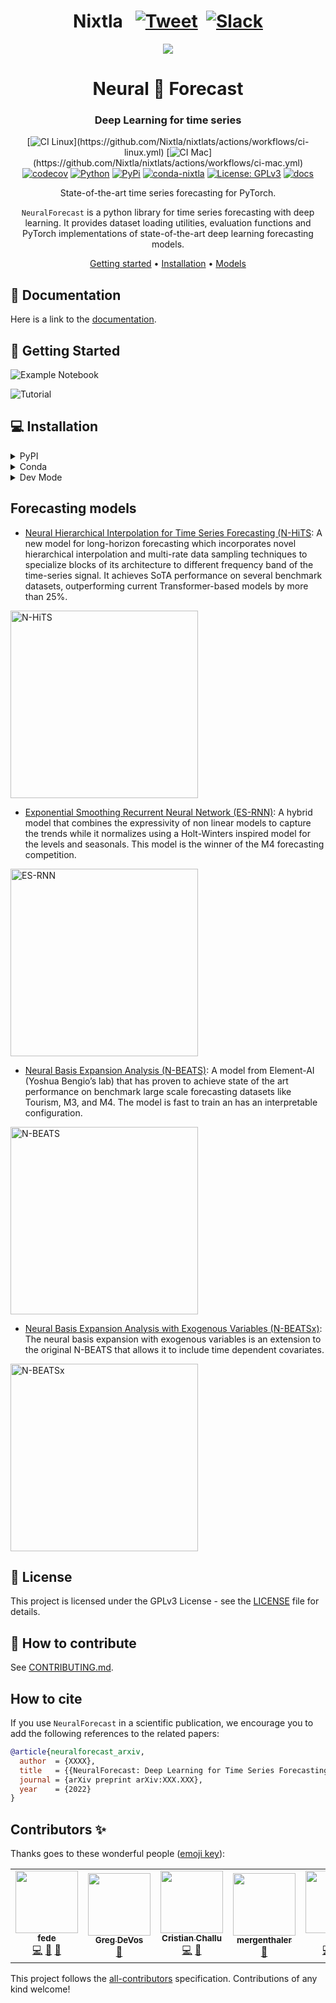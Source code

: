 # <center>Nixtla &nbsp; [![Tweet](https://img.shields.io/twitter/url/http/shields.io.svg?style=social)](https://twitter.com/intent/tweet?text=SOTA%20Neural%20Forecasting%20Algorithms%20by%20Nixtla%204&url=https://github.com/Nixtla/neuralforecast&via=Nixtla&hashtags=DeepLearning,TimeSeries,Forecasting) &nbsp;[![Slack](https://img.shields.io/badge/Slack-4A154B?&logo=slack&logoColor=white)](https://join.slack.com/t/nixtlaworkspace/shared_invite/zt-135dssye9-fWTzMpv2WBthq8NK0Yvu6A)</center>



<div align="center">
<img src="https://raw.githubusercontent.com/Nixtla/neuralforecast/main/nbs/indx_imgs/branding/logo_mid.png">
<h1 align="center">Neural 🧠 Forecast</h1>
<h3 align="center">Deep Learning for time series</h3>

[![CI Linux](https://github.com/Nixtla/neuralforecast/actions/workflows/ci-linux.yml/badge.svg?)](https://github.com/Nixtla/nixtlats/actions/workflows/ci-linux.yml)
[![CI Mac](https://github.com/Nixtla/neuralforecast/actions/workflows/ci-mac.yml/badge.svg?)](https://github.com/Nixtla/nixtlats/actions/workflows/ci-mac.yml)
[![codecov](https://codecov.io/gh/Nixtla/neuralforecast/branch/main/graph/badge.svg?token=C2P2BJI6S1)](https://codecov.io/gh/Nixtla/neuralforecast)
[![Python](https://img.shields.io/pypi/pyversions/neuralforecast)](https://pypi.org/project/neuralforecast/)
[![PyPi](https://img.shields.io/pypi/v/neuralforecast?color=blue)](https://pypi.org/project/neuralforecast/)
[![conda-nixtla](https://img.shields.io/conda/vn/nixtla/neuralforecast?color=seagreen&label=conda)](https://anaconda.org/nixtla/neuralforecast)
[![License: GPLv3](https://img.shields.io/badge/License-GPLv3-blue.svg)](https://github.com/Nixtla/neuralforecast/blob/main/LICENSE)
[![docs](https://img.shields.io/website-up-down-green-red/http/nixtla.github.io/neuralforecast.svg?label=docs)](https://nixtla.github.io/neuralforecast/)

State-of-the-art time series forecasting for PyTorch.

`NeuralForecast` is a python library for time series forecasting with deep learning. 
It provides dataset loading utilities, evaluation functions and PyTorch implementations of state-of-the-art deep learning forecasting models.

[Getting started](#%F0%9F%A7%AC%20Getting%20Started) •
[Installation](#💻-installation) •
[Models](#forecasting-models)
</div>


## 📖 Documentation
Here is a link to the [documentation](https://nixtla.github.io/neuralforecast/).

## 🧬 Getting Started
![Example Notebook](https://github.com/Nixtla/neuralforecast/blob/main/examples/getting_started.ipynb)

![Tutorial](https://github.com/ajeetdsouza/zoxide/blob/main/contrib/tutorial.webp)

## 💻  Installation
<details>
<summary>PyPI</summary>

You can install the *released version* of `NeuralForecast` from the [Python package index](https://pypi.org) with:

```python
pip install neuralforecast
```

(Installing inside a python virtualenvironment or a conda environment is recommended.)
</details>

<details>
<summary>Conda</summary>
Also you can install the *released version* of `NeuralForecast` from [conda](https://anaconda.org) with:
```python
conda install -c nixtla neuralforecast
```

(Installing inside a python virtualenvironment or a conda environment is recommended.)
</details>

<details>
<summary>Dev Mode</summary>
If you want to make some modifications to the code and see the effects in real time (without reinstalling), follow the steps below:

```bash
git clone https://github.com/Nixtla/neuralforecast.git
cd neuralforecast
pip install -e .
```
</details>



##  Forecasting models

* [Neural Hierarchical Interpolation for Time Series Forecasting (N-HiTS](https://arxiv.org/abs/2201.12886): A new model for long-horizon forecasting which incorporates novel hierarchical interpolation and multi-rate data sampling techniques to specialize blocks of its architecture to different frequency band of the time-series signal. It achieves SoTA performance on several benchmark datasets, outperforming current Transformer-based models by more than 25%. 

<img src="https://raw.githubusercontent.com/Nixtla/neuralforecast/main/nbs/indx_imgs/NHits.jpeg" width="300" title="N-HiTS" align="rigth">


* [Exponential Smoothing Recurrent Neural Network (ES-RNN)](https://www.sciencedirect.com/science/article/pii/S0169207019301153): A hybrid model that combines the expressivity of non linear models to capture the trends while it normalizes using a Holt-Winters inspired model for the levels and seasonals.  This model is the winner of the M4 forecasting competition.

<img src="https://raw.githubusercontent.com/Nixtla/neuralforecast/main/nbs/indx_imgs/ESRNN.png" width="300" title="ES-RNN" align="rigth">


* [Neural Basis Expansion Analysis (N-BEATS)](https://arxiv.org/abs/1905.10437): A model from Element-AI (Yoshua Bengio’s lab) that has proven to achieve state of the art performance on benchmark large scale forecasting datasets like Tourism, M3, and M4. The model is fast to train an has an interpretable configuration.

<img src="https://raw.githubusercontent.com/Nixtla/neuralforecast/main/nbs/indx_imgs/NBeats.png" width="300" title="N-BEATS" align="rigth">


* [Neural Basis Expansion Analysis with Exogenous Variables (N-BEATSx)](https://arxiv.org/abs/2104.05522): The neural basis expansion with exogenous variables is an extension to the original N-BEATS that allows it to include time dependent covariates.

<img src="https://raw.githubusercontent.com/Nixtla/neuralforecast/main/nbs/indx_imgs/NBEATSX.png" width="300" title="N-BEATSx" align="rigth">



## 📃 License
This project is licensed under the GPLv3 License - see the [LICENSE](https://github.com/Nixtla/neuralforecast/blob/main/LICENSE) file for details.

## 🔨 How to contribute

See [CONTRIBUTING.md](https://github.com/Nixtla/neuralforecast/blob/main/CONTRIBUTING.md).

## How to cite

If you use `NeuralForecast` in a scientific publication, we encourage you to add
the following references to the related papers:


```bibtex
@article{neuralforecast_arxiv,
  author  = {XXXX},
  title   = {{NeuralForecast: Deep Learning for Time Series Forecasting}},
  journal = {arXiv preprint arXiv:XXX.XXX},
  year    = {2022}
}
```
## Contributors ✨

Thanks goes to these wonderful people ([emoji key](https://allcontributors.org/docs/en/emoji-key)):

<!-- ALL-CONTRIBUTORS-LIST:START - Do not remove or modify this section -->
<!-- prettier-ignore-start -->
<!-- markdownlint-disable -->
<table>
  <tr>
    <td align="center"><a href="https://github.com/FedericoGarza"><img src="https://avatars.githubusercontent.com/u/10517170?v=4?s=100" width="100px;" alt=""/><br /><sub><b>fede</b></sub></a><br /><a href="https://github.com/Nixtla/neuralforecast/commits?author=FedericoGarza" title="Code">💻</a> <a href="https://github.com/Nixtla/neuralforecast/issues?q=author%3AFedericoGarza" title="Bug reports">🐛</a> <a href="https://github.com/Nixtla/neuralforecast/commits?author=FedericoGarza" title="Documentation">📖</a></td>
    <td align="center"><a href="https://github.com/gdevos010"><img src="https://avatars.githubusercontent.com/u/15316026?v=4?s=100" width="100px;" alt=""/><br /><sub><b>Greg DeVos</b></sub></a><br /><a href="#ideas-gdevos010" title="Ideas, Planning, & Feedback">🤔</a></td>
    <td align="center"><a href="https://github.com/cchallu"><img src="https://avatars.githubusercontent.com/u/31133398?v=4?s=100" width="100px;" alt=""/><br /><sub><b>Cristian Challu</b></sub></a><br /><a href="https://github.com/Nixtla/neuralforecast/commits?author=cchallu" title="Code">💻</a> <a href="#data-cchallu" title="Data">🔣</a></td>
    <td align="center"><a href="https://github.com/mergenthaler"><img src="https://avatars.githubusercontent.com/u/4086186?v=4?s=100" width="100px;" alt=""/><br /><sub><b>mergenthaler</b></sub></a><br /><a href="https://github.com/Nixtla/neuralforecast/commits?author=mergenthaler" title="Documentation">📖</a></td>
    <td align="center"><a href="https://github.com/kdgutier"><img src="https://avatars.githubusercontent.com/u/19935241?v=4?s=100" width="100px;" alt=""/><br /><sub><b>Kin</b></sub></a><br /><a href="https://github.com/Nixtla/neuralforecast/commits?author=kdgutier" title="Code">💻</a> <a href="https://github.com/Nixtla/neuralforecast/issues?q=author%3Akdgutier" title="Bug reports">🐛</a> <a href="#data-kdgutier" title="Data">🔣</a></td>
    <td align="center"><a href="https://github.com/jmoralez"><img src="https://avatars.githubusercontent.com/u/8473587?v=4?s=100" width="100px;" alt=""/><br /><sub><b>José Morales</b></sub></a><br /><a href="https://github.com/Nixtla/neuralforecast/commits?author=jmoralez" title="Code">💻</a></td>
    <td align="center"><a href="https://github.com/alejandroxag"><img src="https://avatars.githubusercontent.com/u/64334543?v=4?s=100" width="100px;" alt=""/><br /><sub><b>Alejandro</b></sub></a><br /><a href="https://github.com/Nixtla/neuralforecast/commits?author=alejandroxag" title="Code">💻</a></td>  
    <td align="center"><a href="http://lavattiata.com"><img src="https://avatars.githubusercontent.com/u/48966177?v=4?s=100" width="100px;" alt=""/><br /><sub><b>stefanialvs</b></sub></a><br /><a href="#design-stefanialvs" title="Design">🎨</a></td>
  </tr>
</table>

<!-- markdownlint-restore -->
<!-- prettier-ignore-end -->

<!-- ALL-CONTRIBUTORS-LIST:END -->

This project follows the [all-contributors](https://github.com/all-contributors/all-contributors) specification. Contributions of any kind welcome!
